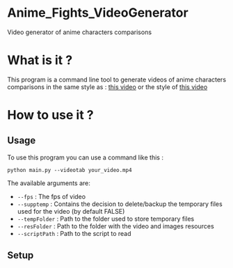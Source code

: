 # Anime_Fights_VideoGenerator
Video generator of anime characters comparisons

# What is it ?
This program is a command line tool to generate videos of anime characters comparisons in the same style as : [this video](https://www.youtube.com/shorts/wQrzgNojzug)
or the style of [this video](https://www.youtube.com/shorts/GL-gNR3gBA0)
# How to use it ?

<h2> Usage </h2>
To use this program you can use a command like this :

```Shell
python main.py --videotab your_video.mp4
```

The available arguments are: 

- `--fps` : The fps of video
- `--supptemp` : Contains the decision to delete/backup the temporary files used for the video (by default FALSE)
- `--tempFolder` : Path to the folder used to store temporary files
- `--resFolder` : Path to the folder with the video and images resources
- `--scriptPath` : Path to the script to read

<h2> Setup </h2>


